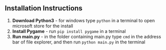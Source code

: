 ## Installation Instructions

1. **Download Python3** - for windows type `python` in a terminal to open microsoft store for the install
3. **Install Pygame** - run `pip install pygame` in a terminal 
4. **Run main.py** - in the folder containing main.py type `cmd` in the address bar of file explorer,
  and then run `python main.py` in the terminal
